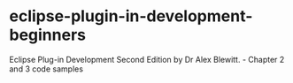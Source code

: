 # eclipse-plugin-in-development-beginners
Eclipse Plug-in Development Second Edition by Dr Alex Blewitt.  - Chapter 2 and 3 code samples
